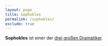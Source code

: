 ```yaml
---
layout: page
title: Sophokles
permalink: /sophokles/
exclude: true
---
```


**Sophokles** ist einer der [drei großen Dramatiker](/chor-der-dramatiker/).
